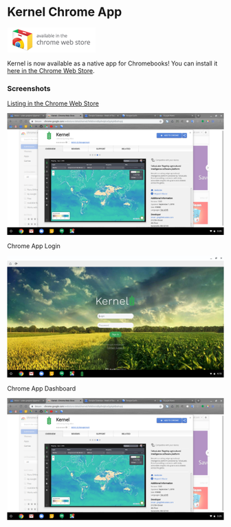 # Kernel Chrome App

[![](img/chrome_badge.png)](http://bit.ly/TL-Kernel-Chrome-App)

Kernel is now available as a native app for Chromebooks!  You can install it [here in the Chrome Web Store](http://bit.ly/TL-Kernel-Chrome-App).

### Screenshots

[Listing in the Chrome Web Store](http://bit.ly/TL-Kernel-Chrome-App)

![Store Example](img/examples/store_example.png)

Chrome App Login

![Store Example](img/examples/app_example.png)

Chrome App Dashboard

![Store Example](img/examples/store_example.png)
